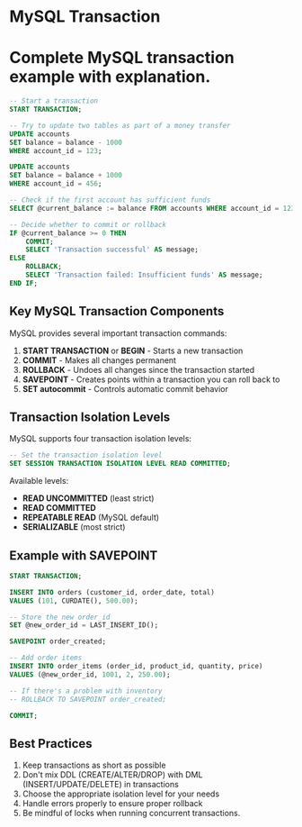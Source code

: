 # MySQL Transaction

# Complete MySQL transaction example with explanation.

```sql
-- Start a transaction
START TRANSACTION;

-- Try to update two tables as part of a money transfer
UPDATE accounts 
SET balance = balance - 1000 
WHERE account_id = 123;

UPDATE accounts 
SET balance = balance + 1000 
WHERE account_id = 456;

-- Check if the first account has sufficient funds
SELECT @current_balance := balance FROM accounts WHERE account_id = 123;

-- Decide whether to commit or rollback
IF @current_balance >= 0 THEN
    COMMIT;
    SELECT 'Transaction successful' AS message;
ELSE
    ROLLBACK;
    SELECT 'Transaction failed: Insufficient funds' AS message;
END IF;
```

## Key MySQL Transaction Components

MySQL provides several important transaction commands:

1. **START TRANSACTION** or **BEGIN** - Starts a new transaction
2. **COMMIT** - Makes all changes permanent
3. **ROLLBACK** - Undoes all changes since the transaction started
4. **SAVEPOINT** - Creates points within a transaction you can roll back to
5. **SET autocommit** - Controls automatic commit behavior

## Transaction Isolation Levels

MySQL supports four transaction isolation levels:

```sql
-- Set the transaction isolation level
SET SESSION TRANSACTION ISOLATION LEVEL READ COMMITTED;
```

Available levels:
- **READ UNCOMMITTED** (least strict)
- **READ COMMITTED**
- **REPEATABLE READ** (MySQL default)
- **SERIALIZABLE** (most strict)

## Example with SAVEPOINT

```sql
START TRANSACTION;

INSERT INTO orders (customer_id, order_date, total)
VALUES (101, CURDATE(), 500.00);

-- Store the new order_id
SET @new_order_id = LAST_INSERT_ID();

SAVEPOINT order_created;

-- Add order items
INSERT INTO order_items (order_id, product_id, quantity, price)
VALUES (@new_order_id, 1001, 2, 250.00);

-- If there's a problem with inventory
-- ROLLBACK TO SAVEPOINT order_created;

COMMIT;
```

## Best Practices

1. Keep transactions as short as possible
2. Don't mix DDL (CREATE/ALTER/DROP) with DML (INSERT/UPDATE/DELETE) in transactions
3. Choose the appropriate isolation level for your needs
4. Handle errors properly to ensure proper rollback
5. Be mindful of locks when running concurrent transactions.